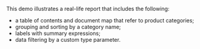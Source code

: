 This demo illustrates a real-life report that includes the following: 
- a table of contents and document map that refer to product categories; 
- grouping and sorting by a category name; 
- labels with summary expressions; 
- data filtering by a custom type parameter.
